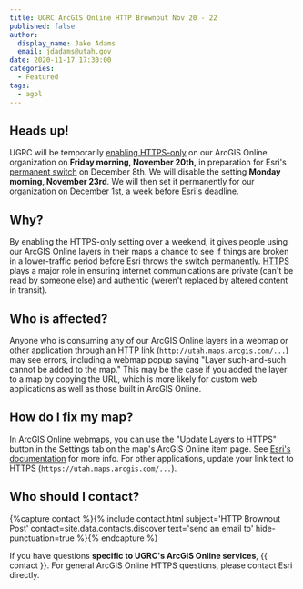 ```yaml
---
title: UGRC ArcGIS Online HTTP Brownout Nov 20 - 22
published: false
author:
  display_name: Jake Adams
  email: jdadams@utah.gov
date: 2020-11-17 17:30:00
categories:
  - Featured
tags:
  - agol
---
```


## Heads up!

UGRC will be temporarily [enabling HTTPS-only](https://support.esri.com/en/Technical-Article/000022877) on our ArcGIS Online organization on **Friday morning, November 20th,** in preparation for Esri's [permanent switch](https://support.esri.com/en/https_only) on December 8th. We will disable the setting **Monday morning, November 23rd**. We will then set it permanently for our organization on December 1st, a week before Esri's deadline.

## Why?

By enabling the HTTPS-only setting over a weekend, it gives people using our ArcGIS Online layers in their maps a chance to see if things are broken in a lower-traffic period before Esri throws the switch permanently. [HTTPS](https://en.wikipedia.org/wiki/HTTPS) plays a major role in ensuring internet communications are private (can't be read by someone else) and authentic (weren't replaced by altered content in transit).

## Who is affected?

Anyone who is consuming any of our ArcGIS Online layers in a webmap or other application through an HTTP link (`http://utah.maps.arcgis.com/...`) may see errors, including a webmap popup saying "Layer such-and-such cannot be added to the map." This may be the case if you added the layer to a map by copying the URL, which is more likely for custom web applications as well as those built in ArcGIS Online.

## How do I fix my map?

In ArcGIS Online webmaps, you can use the "Update Layers to HTTPS" button in the Settings tab on the map's ArcGIS Online item page. See [Esri's documentation](https://doc.arcgis.com/en/arcgis-online/reference/faq.htm#LAYERS_HTTPS) for more info. For other applications, update your link text to HTTPS (`https://utah.maps.arcgis.com/...`).

## Who should I contact?
{%capture contact %}{% include contact.html subject='HTTP Brownout Post' contact=site.data.contacts.discover text='send an email to' hide-punctuation=true %}{% endcapture %}

If you have questions **specific to UGRC's ArcGIS Online services**, {{ contact }}. For general ArcGIS Online HTTPS questions, please contact Esri directly.
